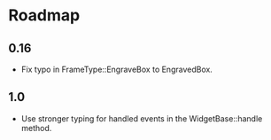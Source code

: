 # Roadmap

## 0.16
- Fix typo in FrameType::EngraveBox to EngravedBox.

## 1.0
- Use stronger typing for handled events in the WidgetBase::handle method. 


